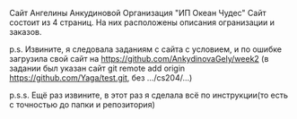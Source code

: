 Сайт Ангелины Анкудиновой
Организация "ИП Океан Чудес"
Сайт состоит из 4 страниц. На них расположены описания огранизации и заказов.

p.s. Извините, я следовала заданиям с сайта с условием, и по ошибке загрузила свой сайт на https://github.com/AnkydinovaGely/week2 (в задании был указан сайт git remote add origin https://github.com/Yaga/test.git, без .../cs204/...)

p.s.s. Ещё раз извините, в этот раз я сделала всё по инструкции(то есть с точностью до папки и репозитория)
